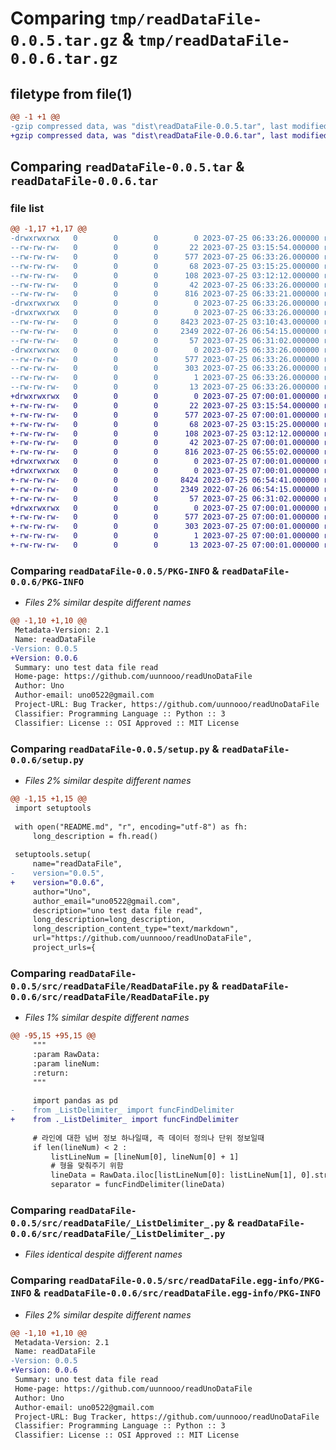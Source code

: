 # Comparing `tmp/readDataFile-0.0.5.tar.gz` & `tmp/readDataFile-0.0.6.tar.gz`

## filetype from file(1)

```diff
@@ -1 +1 @@
-gzip compressed data, was "dist\readDataFile-0.0.5.tar", last modified: Tue Jul 25 06:33:26 2023, max compression
+gzip compressed data, was "dist\readDataFile-0.0.6.tar", last modified: Tue Jul 25 07:00:01 2023, max compression
```

## Comparing `readDataFile-0.0.5.tar` & `readDataFile-0.0.6.tar`

### file list

```diff
@@ -1,17 +1,17 @@
-drwxrwxrwx   0        0        0        0 2023-07-25 06:33:26.000000 readDataFile-0.0.5/
--rw-rw-rw-   0        0        0       22 2023-07-25 03:15:54.000000 readDataFile-0.0.5/LICENSE.txt
--rw-rw-rw-   0        0        0      577 2023-07-25 06:33:26.000000 readDataFile-0.0.5/PKG-INFO
--rw-rw-rw-   0        0        0       68 2023-07-25 03:15:25.000000 readDataFile-0.0.5/README.md
--rw-rw-rw-   0        0        0      108 2023-07-25 03:12:12.000000 readDataFile-0.0.5/pyproject.toml
--rw-rw-rw-   0        0        0       42 2023-07-25 06:33:26.000000 readDataFile-0.0.5/setup.cfg
--rw-rw-rw-   0        0        0      816 2023-07-25 06:33:21.000000 readDataFile-0.0.5/setup.py
-drwxrwxrwx   0        0        0        0 2023-07-25 06:33:26.000000 readDataFile-0.0.5/src/
-drwxrwxrwx   0        0        0        0 2023-07-25 06:33:26.000000 readDataFile-0.0.5/src/readDataFile/
--rw-rw-rw-   0        0        0     8423 2023-07-25 03:10:43.000000 readDataFile-0.0.5/src/readDataFile/ReadDataFile.py
--rw-rw-rw-   0        0        0     2349 2022-07-26 06:54:15.000000 readDataFile-0.0.5/src/readDataFile/_ListDelimiter_.py
--rw-rw-rw-   0        0        0       57 2023-07-25 06:31:02.000000 readDataFile-0.0.5/src/readDataFile/__init__.py
-drwxrwxrwx   0        0        0        0 2023-07-25 06:33:26.000000 readDataFile-0.0.5/src/readDataFile.egg-info/
--rw-rw-rw-   0        0        0      577 2023-07-25 06:33:26.000000 readDataFile-0.0.5/src/readDataFile.egg-info/PKG-INFO
--rw-rw-rw-   0        0        0      303 2023-07-25 06:33:26.000000 readDataFile-0.0.5/src/readDataFile.egg-info/SOURCES.txt
--rw-rw-rw-   0        0        0        1 2023-07-25 06:33:26.000000 readDataFile-0.0.5/src/readDataFile.egg-info/dependency_links.txt
--rw-rw-rw-   0        0        0       13 2023-07-25 06:33:26.000000 readDataFile-0.0.5/src/readDataFile.egg-info/top_level.txt
+drwxrwxrwx   0        0        0        0 2023-07-25 07:00:01.000000 readDataFile-0.0.6/
+-rw-rw-rw-   0        0        0       22 2023-07-25 03:15:54.000000 readDataFile-0.0.6/LICENSE.txt
+-rw-rw-rw-   0        0        0      577 2023-07-25 07:00:01.000000 readDataFile-0.0.6/PKG-INFO
+-rw-rw-rw-   0        0        0       68 2023-07-25 03:15:25.000000 readDataFile-0.0.6/README.md
+-rw-rw-rw-   0        0        0      108 2023-07-25 03:12:12.000000 readDataFile-0.0.6/pyproject.toml
+-rw-rw-rw-   0        0        0       42 2023-07-25 07:00:01.000000 readDataFile-0.0.6/setup.cfg
+-rw-rw-rw-   0        0        0      816 2023-07-25 06:55:02.000000 readDataFile-0.0.6/setup.py
+drwxrwxrwx   0        0        0        0 2023-07-25 07:00:01.000000 readDataFile-0.0.6/src/
+drwxrwxrwx   0        0        0        0 2023-07-25 07:00:01.000000 readDataFile-0.0.6/src/readDataFile/
+-rw-rw-rw-   0        0        0     8424 2023-07-25 06:54:41.000000 readDataFile-0.0.6/src/readDataFile/ReadDataFile.py
+-rw-rw-rw-   0        0        0     2349 2022-07-26 06:54:15.000000 readDataFile-0.0.6/src/readDataFile/_ListDelimiter_.py
+-rw-rw-rw-   0        0        0       57 2023-07-25 06:31:02.000000 readDataFile-0.0.6/src/readDataFile/__init__.py
+drwxrwxrwx   0        0        0        0 2023-07-25 07:00:01.000000 readDataFile-0.0.6/src/readDataFile.egg-info/
+-rw-rw-rw-   0        0        0      577 2023-07-25 07:00:01.000000 readDataFile-0.0.6/src/readDataFile.egg-info/PKG-INFO
+-rw-rw-rw-   0        0        0      303 2023-07-25 07:00:01.000000 readDataFile-0.0.6/src/readDataFile.egg-info/SOURCES.txt
+-rw-rw-rw-   0        0        0        1 2023-07-25 07:00:01.000000 readDataFile-0.0.6/src/readDataFile.egg-info/dependency_links.txt
+-rw-rw-rw-   0        0        0       13 2023-07-25 07:00:01.000000 readDataFile-0.0.6/src/readDataFile.egg-info/top_level.txt
```

### Comparing `readDataFile-0.0.5/PKG-INFO` & `readDataFile-0.0.6/PKG-INFO`

 * *Files 2% similar despite different names*

```diff
@@ -1,10 +1,10 @@
 Metadata-Version: 2.1
 Name: readDataFile
-Version: 0.0.5
+Version: 0.0.6
 Summary: uno test data file read
 Home-page: https://github.com/uunnooo/readUnoDataFile
 Author: Uno
 Author-email: uno0522@gmail.com
 Project-URL: Bug Tracker, https://github.com/uunnooo/readUnoDataFile
 Classifier: Programming Language :: Python :: 3
 Classifier: License :: OSI Approved :: MIT License
```

### Comparing `readDataFile-0.0.5/setup.py` & `readDataFile-0.0.6/setup.py`

 * *Files 2% similar despite different names*

```diff
@@ -1,15 +1,15 @@
 import setuptools
 
 with open("README.md", "r", encoding="utf-8") as fh:
     long_description = fh.read()
 
 setuptools.setup(
     name="readDataFile",
-    version="0.0.5",
+    version="0.0.6",
     author="Uno",
     author_email="uno0522@gmail.com",
     description="uno test data file read",
     long_description=long_description,
     long_description_content_type="text/markdown",
     url="https://github.com/uunnooo/readUnoDataFile",
     project_urls={
```

### Comparing `readDataFile-0.0.5/src/readDataFile/ReadDataFile.py` & `readDataFile-0.0.6/src/readDataFile/ReadDataFile.py`

 * *Files 1% similar despite different names*

```diff
@@ -95,15 +95,15 @@
     """
     :param RawData:
     :param lineNum:
     :return:
     """
 
     import pandas as pd
-    from _ListDelimiter_ import funcFindDelimiter
+    from ._ListDelimiter_ import funcFindDelimiter
 
     # 라인에 대한 넘버 정보 하나일때, 즉 데이터 정의나 단위 정보일때
     if len(lineNum) < 2 :
         listLineNum = [lineNum[0], lineNum[0] + 1]
         # 형을 맞춰주기 위함
         lineData = RawData.iloc[listLineNum[0]: listLineNum[1], 0].str.rstrip()
         separator = funcFindDelimiter(lineData)
```

### Comparing `readDataFile-0.0.5/src/readDataFile/_ListDelimiter_.py` & `readDataFile-0.0.6/src/readDataFile/_ListDelimiter_.py`

 * *Files identical despite different names*

### Comparing `readDataFile-0.0.5/src/readDataFile.egg-info/PKG-INFO` & `readDataFile-0.0.6/src/readDataFile.egg-info/PKG-INFO`

 * *Files 2% similar despite different names*

```diff
@@ -1,10 +1,10 @@
 Metadata-Version: 2.1
 Name: readDataFile
-Version: 0.0.5
+Version: 0.0.6
 Summary: uno test data file read
 Home-page: https://github.com/uunnooo/readUnoDataFile
 Author: Uno
 Author-email: uno0522@gmail.com
 Project-URL: Bug Tracker, https://github.com/uunnooo/readUnoDataFile
 Classifier: Programming Language :: Python :: 3
 Classifier: License :: OSI Approved :: MIT License
```

